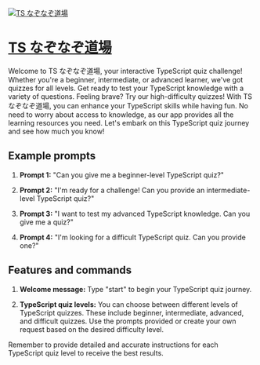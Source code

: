 [![TS なぞなぞ道場](https://files.oaiusercontent.com/file-9h45qdNYrpB9SVAPDNMCkSCm?se=2123-10-17T13%3A42%3A09Z&sp=r&sv=2021-08-06&sr=b&rscc=max-age%3D31536000%2C%20immutable&rscd=attachment%3B%20filename%3D21c173ac-70a7-4a59-9629-c5a37841d6d2.png&sig=kZ07hoDaSgcRKEbvv2b5XhzkTwQVdHcfinZsm03GKfA%3D)](https://chat.openai.com/g/g-tSUDQHgEO-ts-nazonazodao-chang)

# [TS なぞなぞ道場](https://chat.openai.com/g/g-tSUDQHgEO-ts-nazonazodao-chang)

Welcome to TS なぞなぞ道場, your interactive TypeScript quiz challenge! Whether you're a beginner, intermediate, or advanced learner, we've got quizzes for all levels. Get ready to test your TypeScript knowledge with a variety of questions. Feeling brave? Try our high-difficulty quizzes! With TS なぞなぞ道場, you can enhance your TypeScript skills while having fun. No need to worry about access to knowledge, as our app provides all the learning resources you need. Let's embark on this TypeScript quiz journey and see how much you know!

## Example prompts

1. **Prompt 1:** "Can you give me a beginner-level TypeScript quiz?"

2. **Prompt 2:** "I'm ready for a challenge! Can you provide an intermediate-level TypeScript quiz?"

3. **Prompt 3:** "I want to test my advanced TypeScript knowledge. Can you give me a quiz?"

4. **Prompt 4:** "I'm looking for a difficult TypeScript quiz. Can you provide one?"

## Features and commands

1. **Welcome message:** Type "start" to begin your TypeScript quiz journey.

2. **TypeScript quiz levels:** You can choose between different levels of TypeScript quizzes. These include beginner, intermediate, advanced, and difficult quizzes. Use the prompts provided or create your own request based on the desired difficulty level.

Remember to provide detailed and accurate instructions for each TypeScript quiz level to receive the best results.